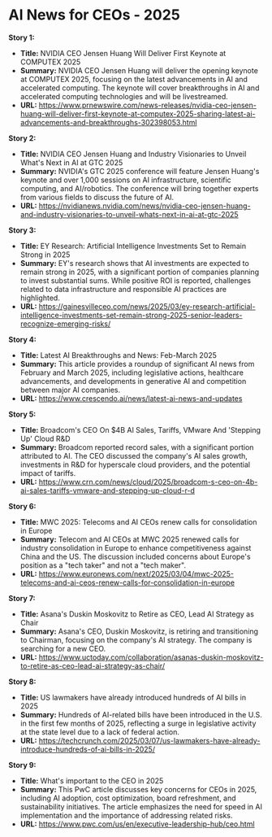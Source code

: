 # AI News for CEOs - 2025

**Story 1:**

- **Title:** NVIDIA CEO Jensen Huang Will Deliver First Keynote at COMPUTEX 2025
- **Summary:** NVIDIA CEO Jensen Huang will deliver the opening keynote at COMPUTEX 2025, focusing on the latest advancements in AI and accelerated computing.  The keynote will cover breakthroughs in AI and accelerated computing technologies and will be livestreamed.
- **URL:** https://www.prnewswire.com/news-releases/nvidia-ceo-jensen-huang-will-deliver-first-keynote-at-computex-2025-sharing-latest-ai-advancements-and-breakthroughs-302398053.html

**Story 2:**

- **Title:** NVIDIA CEO Jensen Huang and Industry Visionaries to Unveil What's Next in AI at GTC 2025
- **Summary:** NVIDIA's GTC 2025 conference will feature Jensen Huang's keynote and over 1,000 sessions on AI infrastructure, scientific computing, and AI/robotics.  The conference will bring together experts from various fields to discuss the future of AI.
- **URL:** https://nvidianews.nvidia.com/news/nvidia-ceo-jensen-huang-and-industry-visionaries-to-unveil-whats-next-in-ai-at-gtc-2025

**Story 3:**

- **Title:** EY Research: Artificial Intelligence Investments Set to Remain Strong in 2025
- **Summary:**  EY's research shows that AI investments are expected to remain strong in 2025, with a significant portion of companies planning to invest substantial sums. While positive ROI is reported, challenges related to data infrastructure and responsible AI practices are highlighted.
- **URL:** https://gainesvilleceo.com/news/2025/03/ey-research-artificial-intelligence-investments-set-remain-strong-2025-senior-leaders-recognize-emerging-risks/

**Story 4:**

- **Title:** Latest AI Breakthroughs and News: Feb-March 2025
- **Summary:** This article provides a roundup of significant AI news from February and March 2025, including legislative actions, healthcare advancements, and developments in generative AI and competition between major AI companies.
- **URL:** https://www.crescendo.ai/news/latest-ai-news-and-updates

**Story 5:**

- **Title:** Broadcom's CEO On $4B AI Sales, Tariffs, VMware And 'Stepping Up' Cloud R&D
- **Summary:** Broadcom reported record sales, with a significant portion attributed to AI.  The CEO discussed the company's AI sales growth, investments in R&D for hyperscale cloud providers, and the potential impact of tariffs.
- **URL:** https://www.crn.com/news/cloud/2025/broadcom-s-ceo-on-4b-ai-sales-tariffs-vmware-and-stepping-up-cloud-r-d

**Story 6:**

- **Title:** MWC 2025: Telecoms and AI CEOs renew calls for consolidation in Europe
- **Summary:**  Telecom and AI CEOs at MWC 2025 renewed calls for industry consolidation in Europe to enhance competitiveness against China and the US.  The discussion included concerns about Europe's position as a "tech taker" and not a "tech maker".
- **URL:** https://www.euronews.com/next/2025/03/04/mwc-2025-telecoms-and-ai-ceos-renew-calls-for-consolidation-in-europe

**Story 7:**

- **Title:** Asana's Duskin Moskovitz to Retire as CEO, Lead AI Strategy as Chair
- **Summary:** Asana's CEO, Duskin Moskovitz, is retiring and transitioning to Chairman, focusing on the company's AI strategy.  The company is searching for a new CEO.
- **URL:** https://www.uctoday.com/collaboration/asanas-duskin-moskovitz-to-retire-as-ceo-lead-ai-strategy-as-chair/

**Story 8:**

- **Title:** US lawmakers have already introduced hundreds of AI bills in 2025
- **Summary:**  Hundreds of AI-related bills have been introduced in the U.S. in the first few months of 2025, reflecting a surge in legislative activity at the state level due to a lack of federal action.
- **URL:** https://techcrunch.com/2025/03/07/us-lawmakers-have-already-introduce-hundreds-of-ai-bills-in-2025/

**Story 9:**

- **Title:** What's important to the CEO in 2025
- **Summary:**  This PwC article discusses key concerns for CEOs in 2025, including AI adoption, cost optimization, board refreshment, and sustainability initiatives. The article emphasizes the need for speed in AI implementation and the importance of addressing related risks.
- **URL:** https://www.pwc.com/us/en/executive-leadership-hub/ceo.html